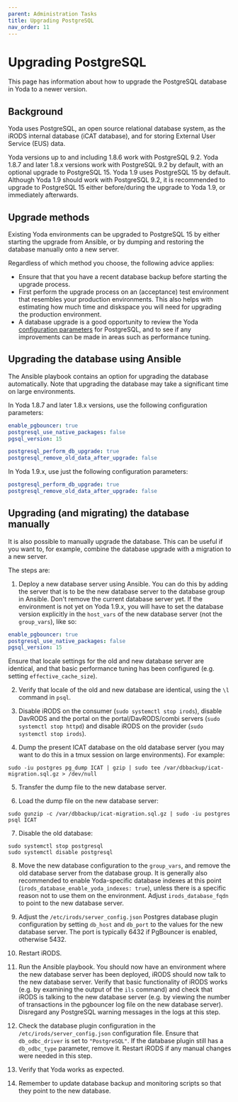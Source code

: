 ```yaml
---
parent: Administration Tasks
title: Upgrading PostgreSQL
nav_order: 11
---
```


# Upgrading PostgreSQL

This page has information about how to upgrade the PostgreSQL database in Yoda to a newer version.

## Background

Yoda uses PostgreSQL, an open source relational database system, as the iRODS internal database (iCAT database),
and for storing External User Service (EUS) data.

Yoda versions up to and including 1.8.6 work with PostgreSQL 9.2. Yoda 1.8.7 and later 1.8.x versions work with PostgreSQL
9.2 by default, with an optional upgrade to PostgreSQL 15. Yoda 1.9 uses PostgreSQL 15 by default. Although Yoda 1.9
should work with PostgreSQL 9.2, it is recommended to upgrade to PostgreSQL 15 either before/during the upgrade to Yoda 1.9, or
immediately afterwards.

## Upgrade methods

Existing Yoda environments can be upgraded to PostgreSQL 15 by either starting the upgrade from Ansible, or by dumping and restoring
the database manually onto a new server.

Regardless of which method you choose, the following advice applies:
- Ensure that that you have a recent database backup before starting the upgrade process.
- First perform the upgrade process on an (acceptance) test environment that resembles your production
  environments. This also helps with estimating how much time and diskspace you will need for upgrading the
  production environment.
- A database upgrade is a good opportunity to review the Yoda [configuration parameters](configuring-yoda.md) for
  PostgreSQL, and to see if any improvements can be made in areas such as performance tuning.

## Upgrading the database using Ansible

The Ansible playbook contains an option for upgrading the database automatically. Note that upgrading the database may
take a significant time on large environments.

In Yoda 1.8.7 and later 1.8.x versions, use the following configuration parameters:

```yaml
enable_pgbouncer: true
postgresql_use_native_packages: false
pgsql_version: 15

postgresql_perform_db_upgrade: true
postgresql_remove_old_data_after_upgrade: false
```

In Yoda 1.9.x, use just the following configuration parameters:

```yaml
postgresql_perform_db_upgrade: true
postgresql_remove_old_data_after_upgrade: false
```

## Upgrading (and migrating) the database manually

It is also possible to manually upgrade the database. This can be useful if you want to, for example,
combine the database upgrade with a migration to a new server.

The steps are:
1. Deploy a new database server using Ansible. You can do this by adding the server that is to be the new
   database server to the database group in Ansible. Don't remove the current database server yet. If the
   environment is not yet on Yoda 1.9.x, you will have to set the database version explicitly in the `host_vars`
   of the new database server (not the `group_vars`), like so:

```yaml
enable_pgbouncer: true
postgresql_use_native_packages: false
pgsql_version: 15
```
   
   Ensure that locale settings for the old and new database server are identical, and that basic performance
   tuning has been configured (e.g. setting `effective_cache_size`).

2. Verify that locale of the old and new database are identical, using the `\l` command in `psql`.

3. Disable iRODS on the consumer (`sudo systemctl stop irods`), disable DavRODS and the portal on the portal/DavRODS/combi servers
   (`sudo systemctl stop httpd`) and disable iRODS on the provider (`sudo systemctl stop irods`).

4. Dump the present ICAT database on the old database server (you may want to do this in a tmux session on large environments). For example:

```
sudo -iu postgres pg_dump ICAT | gzip | sudo tee /var/dbbackup/icat-migration.sql.gz > /dev/null
```

5. Transfer the dump file to the new database server.

6. Load the dump file on the new database server:

```
sudo gunzip -c /var/dbbackup/icat-migration.sql.gz | sudo -iu postgres psql ICAT
```

7. Disable the old database:

```
sudo systemctl stop postgresql
sudo systemctl disable postgresql
```

8. Move the new database configuration to the `group_vars`, and remove the old database server from the database group. It is
   generally also recommended to enable Yoda-specific database indexes at this point (`irods_database_enable_yoda_indexes: true`),
   unless there is a specific reason not to use them on the environment. Adjust `irods_database_fqdn` to point to the new
   database server.

9. Adjust the `/etc/irods/server_config.json` Postgres database plugin configuration by setting `db_host` and `db_port` to the values
   for the new database server. The port is typically 6432 if PgBouncer is enabled, otherwise 5432.

10. Restart iRODS.

11. Run the Ansible playbook. You should now have an environment where the new database server has been deployed, iRODS should now talk
    to the new database server. Verify that basic functionality of iRODS works (e.g. by examining the output of the `ils` command) and
    check that iRODS is talking to the new database server (e.g. by viewing the number of transactions in the pgbouncer log file on the
    new database server). Disregard any PostgreSQL warning messages in the logs at this step.

12. Check the database plugin configuration in the `/etc/irods/server_config.json` configuration file. Ensure that `db_odbc_driver` is
    set to `"PostgreSQL"`. If the database plugin still has a `db_odbc_type` parameter, remove it. Restart iRODS if any manual changes
    were needed in this step.

13. Verify that Yoda works as expected.

14. Remember to update database backup and monitoring scripts so that they point to the new database.
